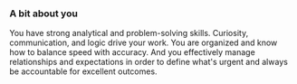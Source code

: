 ### A bit about you
You have strong analytical and problem-solving skills. Curiosity, communication, and logic drive your work. You are organized and know how to
balance speed with accuracy. And you effectively manage relationships and expectations in order to define what's urgent and always be
accountable for excellent outcomes.
